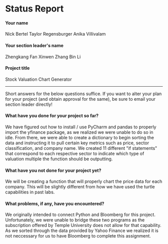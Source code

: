 # Status Report

#### Your name

Nick Bertel
Taylor Regensburger
Anika Villivalam

#### Your section leader's name

Zhengkang Fan
Xinwen Zhang
Bin Li

#### Project title

Stock Valuation Chart Generator

***

Short answers for the below questions suffice. If you want to alter your plan for your project (and obtain approval for the same), be sure to email your section leader directly!

#### What have you done for your project so far?

We have figured out how to install / use PyCharm and pandas to properly import the yfinance package, as we realized we were unable to do so in idle. From there, we were able to create a dictionary to begin sorting the data and instructing it to pull certain key metrics such as price, sector classification, and company name. We created 11 different "if statements" that correspond to each respective sector to indicate which type of valuation multiple the function should be outputting. 

#### What have you not done for your project yet?

We will be creating a function that will properly chart the price data for each company. This will be slightly different from how we have used the turtle capabilities in past labs.

#### What problems, if any, have you encountered?

We originally intended to connect Python and Bloomberg for this project. Unfortunately, we were unable to bridge these two programs as the subscription offered by Temple University does not allow for that capability. As we sorted through the data provided by Yahoo Finance we realized it is not neccessary for us to have Bloomberg to complete this assignment.
